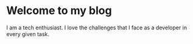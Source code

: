# Welcome to my blog

I am a tech enthusiast. I love the challenges that  I face as a developer in every given task.
